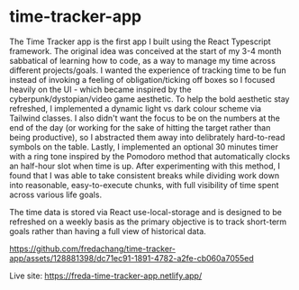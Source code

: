 # time-tracker-app

The Time Tracker app is the first app I built using the React Typescript framework. The original idea was conceived at the start of my 3-4 month sabbatical of learning how to code, as a way to manage my time across different projects/goals. I wanted the experience of tracking time to be fun instead of invoking a feeling of obligation/ticking off boxes so I focused heavily on the UI - which became inspired by the cyberpunk/dystopian/video game aesthetic. To help the bold aesthetic stay refreshed, I implemented a dynamic light vs dark colour scheme via Tailwind classes. I also didn't want the focus to be on the numbers at the end of the day (or working for the sake of hitting the target rather than being productive), so I abstracted them away into delibrately hard-to-read symbols on the table. Lastly, I implemented an optional 30 minutes timer with a ring tone inspired by the Pomodoro method that automatically clocks an half-hour slot when time is up. After experimenting with this method, I found that I was able to take consistent breaks while dividing work down into reasonable, easy-to-execute chunks, with full visibility of time spent across various life goals. 

The time data is stored via React use-local-storage and is designed to be refreshed on a weekly basis as the primary objective is to track short-term goals rather than having a full view of historical data. 

https://github.com/fredachang/time-tracker-app/assets/128881398/dc71ec91-1891-4782-a2fe-cb060a7055ed

Live site: https://freda-time-tracker-app.netlify.app/

